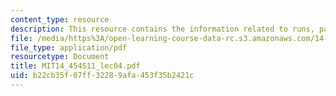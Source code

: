 ```yaml
---
content_type: resource
description: This resource contains the information related to runs, panics and contagion.
file: /media/https%3A/open-learning-course-data-rc.s3.amazonaws.com/14-454-economic-crises-spring-2011/b22cb35f07ff32289afa453f35b2421c_MIT14_454S11_lec04.pdf
file_type: application/pdf
resourcetype: Document
title: MIT14_454S11_lec04.pdf
uid: b22cb35f-07ff-3228-9afa-453f35b2421c
---
```

